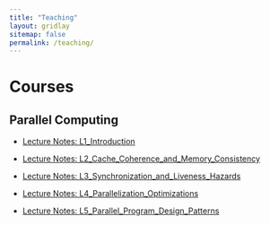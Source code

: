 ```yaml
---
title: "Teaching"
layout: gridlay
sitemap: false
permalink: /teaching/
---
```


<script>
  function toggleVisibility(id) {
    var x = document.getElementById(id);
    if (x.style.display === "none") {
      x.style.display = "block";
    } else {
      x.style.display = "none";
    }
  }
</script>

# Courses

## Parallel Computing

- [Lecture Notes: L1_Introduction](https://intellistream.github.io/downloads/lectures/parallel_computing/L1_Introduction.pdf)

- [Lecture Notes: L2\_Cache\_Coherence\_and\_Memory\_Consistency](https://intellistream.github.io/downloads/lectures/parallel_computing/L2_Cache_Coherence_and_Memory_Consistency.pdf)

- [Lecture Notes: L3\_Synchronization\_and\_Liveness\_Hazards](https://intellistream.github.io/downloads/lectures/parallel_computing/L3_Synchronization_and_Liveness_Hazards.pdf)

- [Lecture Notes: L4\_Parallelization\_Optimizations](https://intellistream.github.io/downloads/lectures/parallel_computing/L4_Parallelization_Optimizations.pdf)

- [Lecture Notes: L5\_Parallel\_Program\_Design\_Patterns](https://intellistream.github.io/downloads/lectures/parallel_computing/L5_Parallel_Program_Design_Patterns.pdf)